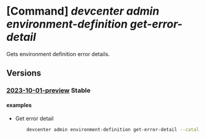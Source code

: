 # [Command] _devcenter admin environment-definition get-error-detail_

Gets environment definition error details.

## Versions

### [2023-10-01-preview](/Resources/mgmt-plane/L3N1YnNjcmlwdGlvbnMve30vcmVzb3VyY2Vncm91cHMve30vcHJvdmlkZXJzL21pY3Jvc29mdC5kZXZjZW50ZXIvZGV2Y2VudGVycy97fS9jYXRhbG9ncy97fS9lbnZpcm9ubWVudGRlZmluaXRpb25zL3t9L2dldGVycm9yZGV0YWlscw==/2023-10-01-preview.xml) **Stable**

<!-- mgmt-plane /subscriptions/{}/resourcegroups/{}/providers/microsoft.devcenter/devcenters/{}/catalogs/{}/environmentdefinitions/{}/geterrordetails 2023-10-01-preview -->

#### examples

- Get error detail
    ```bash
        devcenter admin environment-definition get-error-detail --catalog-name "myCatalog" --dev-center "Contoso" --environment-definition-name "myEnvironmentDefinition" --resource-group "rg1"
    ```
